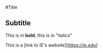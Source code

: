 #Title

## Subtitle

This is in **bold**, this is in "italics"

This is a [link to IE's website][https://ie.edu]
